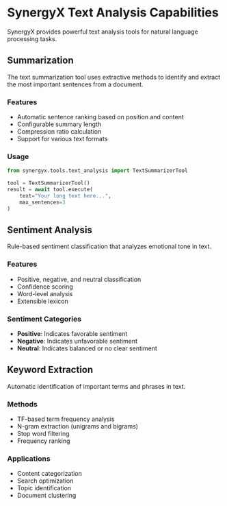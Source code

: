 # SynergyX Text Analysis Capabilities

SynergyX provides powerful text analysis tools for natural language processing tasks.

## Summarization

The text summarization tool uses extractive methods to identify and extract the most important sentences from a document.

### Features
- Automatic sentence ranking based on position and content
- Configurable summary length
- Compression ratio calculation
- Support for various text formats

### Usage
```python
from synergyx.tools.text_analysis import TextSummarizerTool

tool = TextSummarizerTool()
result = await tool.execute(
    text="Your long text here...",
    max_sentences=3
)
```

## Sentiment Analysis

Rule-based sentiment classification that analyzes emotional tone in text.

### Features
- Positive, negative, and neutral classification
- Confidence scoring
- Word-level analysis
- Extensible lexicon

### Sentiment Categories
- **Positive**: Indicates favorable sentiment
- **Negative**: Indicates unfavorable sentiment  
- **Neutral**: Indicates balanced or no clear sentiment

## Keyword Extraction

Automatic identification of important terms and phrases in text.

### Methods
- TF-based term frequency analysis
- N-gram extraction (unigrams and bigrams)
- Stop word filtering
- Frequency ranking

### Applications
- Content categorization
- Search optimization
- Topic identification
- Document clustering